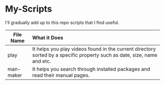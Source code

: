 # My-Scripts
I'll gradually add up to this repo scripts that I find useful.

|       File Name       |                        What it Does                                   |
|-----------------------|:------------------------------------------------------------------------|
|          play          |It helps you play videos found in the current directory sorted by a specific property such as date, size, name and etc.|
|       man-maker        |It helps you search through installed packages and read their manual pages.|
